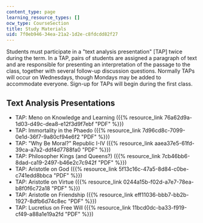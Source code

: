 ```yaml
---
content_type: page
learning_resource_types: []
ocw_type: CourseSection
title: Study Materials
uid: 7f0eb946-34ea-21a2-1d2e-c8fdcdd82f27
---
```


Students must participate in a "text analysis presentation" \[TAP\] twice during the term. In a TAP, pairs of students are assigned a paragraph of text and are responsible for presenting an interpretation of the passage to the class, together with several follow-up discussion questions. Normally TAPs will occur on Wednesdays, though Mondays may be added to accommodate everyone. Sign-up for TAPs will begin during the first class.

Text Analysis Presentations
---------------------------

*   TAP: Meno on Knowledge and Learning ({{% resource_link 76a62d9a-1d03-d49c-dea8-e12f3d9f7ebf "PDF" %}})
*   TAP: Immortality in the Phaedo ({{% resource_link 7d96cd8c-7099-0e1d-36f7-9a80cf94e6f2 "PDF" %}})
*   TAP: "Why Be Moral?" Republic I-IV ({{% resource_link aaea37e5-61fd-39ca-a7a2-ddf4d7788fa0 "PDF" %}})
*   TAP: Philosopher Kings (and Queens?) ({{% resource_link 7cb46bb6-8dad-ca19-2497-b46e2c7c942f "PDF" %}})
*   TAP: Aristotle on God ({{% resource_link 5f13c16c-47a5-8d84-c0be-c741edd8bbca "PDF" %}})
*   TAP: Aristotle on Virtue ({{% resource_link 0244a15b-f02d-a7e7-78ea-b8f0f6c72a18 "PDF" %}})
*   TAP: Aristotle on Friendship ({{% resource_link eff11036-bbb7-bb2b-1927-8dfb6d74c8ec "PDF" %}})
*   TAP: Lucretius on Free Will ({{% resource_link 11bcd0dc-ba33-f919-cf49-a88a1e19a2fd "PDF" %}})